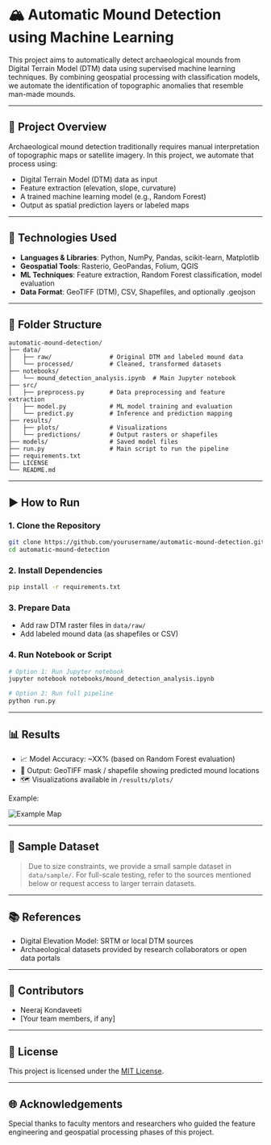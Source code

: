 
# 🏔️ Automatic Mound Detection using Machine Learning

This project aims to automatically detect archaeological mounds from Digital Terrain Model (DTM) data using supervised machine learning techniques. By combining geospatial processing with classification models, we automate the identification of topographic anomalies that resemble man-made mounds.

---

## 📌 Project Overview

Archaeological mound detection traditionally requires manual interpretation of topographic maps or satellite imagery. In this project, we automate that process using:
- Digital Terrain Model (DTM) data as input
- Feature extraction (elevation, slope, curvature)
- A trained machine learning model (e.g., Random Forest)
- Output as spatial prediction layers or labeled maps

---

## 🧠 Technologies Used

- **Languages & Libraries**: Python, NumPy, Pandas, scikit-learn, Matplotlib
- **Geospatial Tools**: Rasterio, GeoPandas, Folium, QGIS
- **ML Techniques**: Feature extraction, Random Forest classification, model evaluation
- **Data Format**: GeoTIFF (DTM), CSV, Shapefiles, and optionally .geojson

---

## 📁 Folder Structure

```
automatic-mound-detection/
├── data/
│   ├── raw/                # Original DTM and labeled mound data
│   └── processed/          # Cleaned, transformed datasets
├── notebooks/
│   └── mound_detection_analysis.ipynb  # Main Jupyter notebook
├── src/
│   ├── preprocess.py       # Data preprocessing and feature extraction
│   ├── model.py            # ML model training and evaluation
│   └── predict.py          # Inference and prediction mapping
├── results/
│   ├── plots/              # Visualizations
│   └── predictions/        # Output rasters or shapefiles
├── models/                 # Saved model files
├── run.py                  # Main script to run the pipeline
├── requirements.txt
├── LICENSE
└── README.md
```

---

## ▶️ How to Run

### 1. Clone the Repository
```bash
git clone https://github.com/yourusername/automatic-mound-detection.git
cd automatic-mound-detection
```

### 2. Install Dependencies
```bash
pip install -r requirements.txt
```

### 3. Prepare Data
- Add raw DTM raster files in `data/raw/`
- Add labeled mound data (as shapefiles or CSV)

### 4. Run Notebook or Script
```bash
# Option 1: Run Jupyter notebook
jupyter notebook notebooks/mound_detection_analysis.ipynb

# Option 2: Run full pipeline
python run.py
```

---

## 📊 Results

- 📈 Model Accuracy: ~XX% (based on Random Forest evaluation)
- 📍 Output: GeoTIFF mask / shapefile showing predicted mound locations
- 🗺️ Visualizations available in `/results/plots/`

Example:

![Example Map](results/plots/mound_overlay_example.png)

---

## 🧪 Sample Dataset

> Due to size constraints, we provide a small sample dataset in `data/sample/`. For full-scale testing, refer to the sources mentioned below or request access to larger terrain datasets.

---

## 📚 References

- Digital Elevation Model: SRTM or local DTM sources
- Archaeological datasets provided by research collaborators or open data portals

---

## 🤝 Contributors

- Neeraj Kondaveeti  
- [Your team members, if any]

---

## 📜 License

This project is licensed under the [MIT License](LICENSE).

---

## 🌐 Acknowledgements

Special thanks to faculty mentors and researchers who guided the feature engineering and geospatial processing phases of this project.
